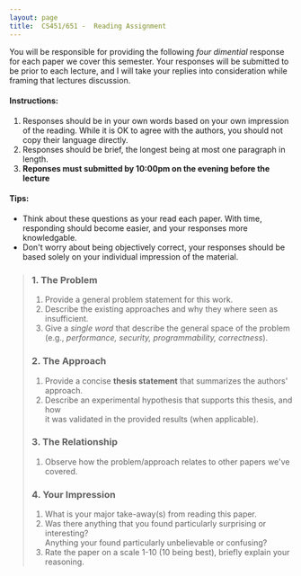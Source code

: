 ```yaml
---
layout: page
title:  CS451/651 -  Reading Assignment 
---
```


You will be responsible for providing the following *four dimential* response
for each paper we cover this semester. Your responses will be submitted to be
prior to each lecture, and I will take your replies into consideration while
framing that lectures discussion.

#### Instructions:
1. Responses should be in your own words based on your own impression of the
   reading. While it is OK to agree with the authors, you should not copy
   their language directly. 
2. Responses should be brief, the longest being at most one paragraph in length.
3. **Reponses must submitted by 10:00pm on the evening before the lecture**

#### Tips: 
+ Think about these questions as your read each paper. With time,
   responding should become easier, and your responses more knowledgable.
+ Don't worry about being objectively correct, your responses should be based solely on your
   individual impression of the material. 

> ### 1. The Problem 
> 1. Provide a general problem statement for this work.
> 1. Describe the existing approaches and why they where seen as insufficient.
> 1. Give a _single word_ that describe the general space of the problem  
> (e.g., _performance, security, programmability, correctness_).
> 
> ### 2. The Approach 
> 1. Provide a concise **thesis statement** that summarizes the authors' approach.
> 2. Describe an experimental hypothesis that supports this thesis, and how  
>   it was validated in the provided results (when applicable).
> 
> ### 3. The Relationship
> 1. Observe how the problem/approach relates to other papers we've covered.
> 
> ### 4. Your Impression 
> 1. What is your major take-away(s) from reading this paper. 
> 1. Was there anything that you found particularly surprising or interesting?  
> Anything your found particularly unbelievable or confusing?
> 1. Rate the paper on a scale 1-10 (10 being best), briefly explain your reasoning.
  
